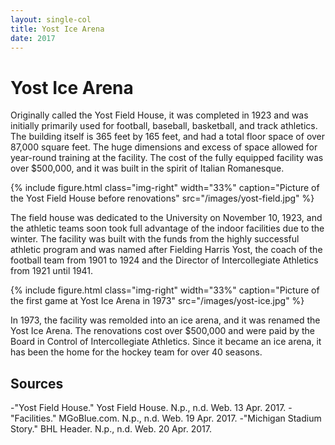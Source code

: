 ```yaml
---
layout: single-col
title: Yost Ice Arena
date: 2017
---
```


# Yost Ice Arena

Originally called the Yost Field House, it was completed in 1923 and was initially primarily used for football, baseball, basketball, and track athletics. The building itself is 365 feet by 165 feet, and had a total floor space of over 87,000 square feet. The huge dimensions and excess of space allowed for year-round training at the facility. The cost of the fully equipped facility was over $500,000, and it was built in the spirit of Italian Romanesque.

{% include figure.html class="img-right" width="33%" caption="Picture of the Yost Field House before renovations" src="/images/yost-field.jpg" %}

The field house was dedicated to the University on November 10, 1923, and the athletic teams soon took full advantage of the indoor facilities due to the winter. The facility was built with the funds from the highly successful athletic program and was named after Fielding Harris Yost, the coach of the football team from 1901 to 1924 and the Director of Intercollegiate Athletics from 1921 until 1941.

{% include figure.html class="img-right" width="33%" caption="Picture of the first game at Yost Ice Arena in 1973" src="/images/yost-ice.jpg" %}

In 1973, the facility was remolded into an ice arena, and it was renamed the Yost Ice Arena. The renovations cost over $500,000 and were paid by the Board in Control of Intercollegiate Athletics. Since it became an ice arena, it has been the home for the hockey team for over 40 seasons.

## Sources

-"Yost Field House." Yost Field House. N.p., n.d. Web. 13 Apr. 2017.
-"Facilities." MGoBlue.com. N.p., n.d. Web. 19 Apr. 2017.
-"Michigan Stadium Story." BHL Header. N.p., n.d. Web. 20 Apr. 2017.
